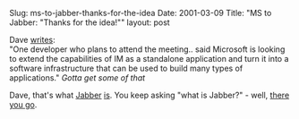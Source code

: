 Slug: ms-to-jabber-thanks-for-the-idea
Date: 2001-03-09
Title: "MS to Jabber: &quot;Thanks for the idea!&quot;"
layout: post

Dave <a href="http://scriptingnews.userland.com/backissues/2001/03/08">writes</a>:<br />
&quot;One developer who plans to attend the meeting.. said Microsoft is looking to extend the capabilities of IM as a standalone application and turn it into a software infrastructure that can be used to build many types of applications.&quot; <i>Gotta get some of that</i>

Dave, that&#39;s what <a href="http://www.jabber.com/technology/index.shtml">Jabber</a> <a href="http://www.jabber.org">is</a>. You keep asking &quot;what is Jabber?&quot; - well, <a href="http://www.osopinion.com/Opinions/EliotLandrum-ThomasCharron/Eliot-Thomas1.html">there you go</a>.
